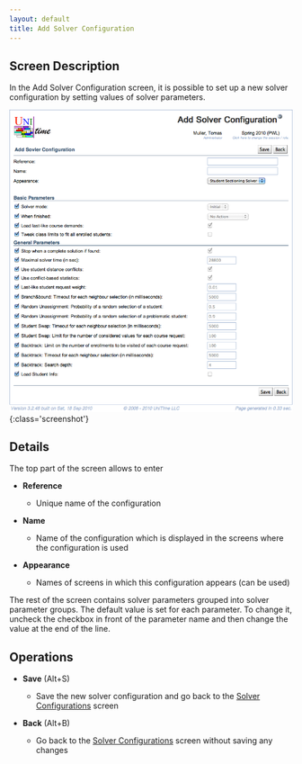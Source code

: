 ```yaml
---
layout: default
title: Add Solver Configuration
---
```



## Screen Description

In the Add Solver Configuration screen, it is possible to set up a new solver configuration by setting values of solver parameters.

![Add Solver Configuration](images/add-solver-configuration-1.png){:class='screenshot'}

## Details

The top part of the screen allows to enter

* **Reference**
	* Unique name of the configuration

* **Name**
	* Name of the configuration which is displayed in the screens where the configuration is used

* **Appearance**
	* Names of screens in which this configuration appears (can be used)

The rest of the screen contains solver parameters grouped into solver parameter groups. The default value is set for each parameter. To change it, uncheck the checkbox in front of the parameter name and then change the value at the end of the line.

## Operations

* **Save** (Alt+S)
	* Save the new solver configuration and go back to the [Solver Configurations](solver-configurations) screen

* **Back** (Alt+B)
	* Go back to the [Solver Configurations](solver-configurations) screen without saving any changes
